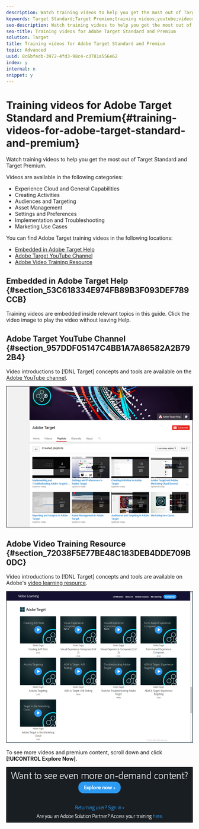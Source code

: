 ```yaml
---
description: Watch training videos to help you get the most out of Target Standard and Target Premium.
keywords: Target Standard;Target Premium;training videos;youtube;videos;video training
seo-description: Watch training videos to help you get the most out of Target Standard and Target Premium.
seo-title: Training videos for Adobe Target Standard and Premium
solution: Target
title: Training videos for Adobe Target Standard and Premium
topic: Advanced
uuid: 8c6bfedb-3972-4fd3-98c4-c3781a556e62
index: y
internal: n
snippet: y
---
```


# Training videos for Adobe Target Standard and Premium{#training-videos-for-adobe-target-standard-and-premium}

Watch training videos to help you get the most out of Target Standard and Target Premium.

Videos are available in the following categories:

* Experience Cloud and General Capabilities 
* Creating Activities 
* Audiences and Targeting 
* Asset Management 
* Settings and Preferences 
* Implementation and Troubleshooting 
* Marketing Use Cases

You can find Adobe Target training videos in the following locations:

* [Embedded in Adobe Target Help](../c-intro/c-target-standard-premium-training-videos.md#section_53C618334E974FB89B3F093DEF789CCB) 
* [Adobe Target YouTube Channel](../c-intro/c-target-standard-premium-training-videos.md#section_957DDF05147C4BB1A7A86582A2B792B4) 
* [Adobe Video Training Resource](../c-intro/c-target-standard-premium-training-videos.md#section_72038F5E77BE48C183DEB4DDE709B0DC)

## Embedded in Adobe Target Help {#section_53C618334E974FB89B3F093DEF789CCB}

Training videos are embedded inside relevant topics in this guide. Click the video image to play the video without leaving Help.

## Adobe Target YouTube Channel {#section_957DDF05147C4BB1A7A86582A2B792B4}

Video introductions to [!DNL Target] concepts and tools are available on the [Adobe YouTube channel](https://www.youtube.com/channel/UC75Ir2u14wz-0IKWH-RkWAA/playlists).

![](assets/youtube.png)

## Adobe Video Training Resource {#section_72038F5E77BE48C183DEB4DDE709B0DC}

Video introductions to [!DNL Target] concepts and tools are available on Adobe's [video learning resource](http://www.adobe.com/training/video.html).

![](assets/menu-training-vids.png)

To see more videos and premium content, scroll down and click **[!UICONTROL Explore Now]**.

![](assets/explore_now.png)

